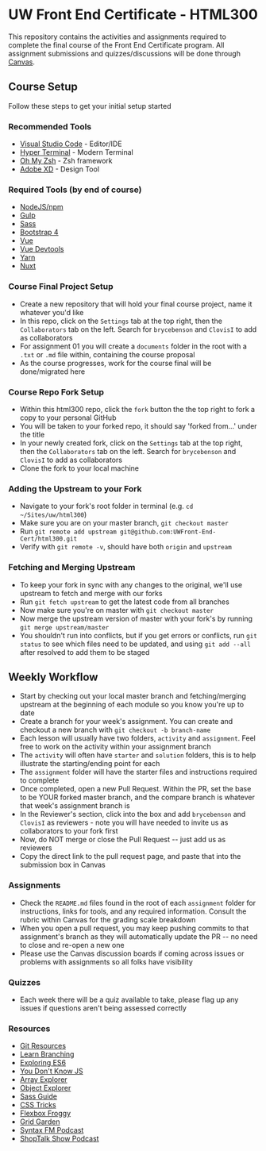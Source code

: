 # UW Front End Certificate - HTML300
This repository contains the activities and assignments required to complete the final course of the Front End Certificate program. All assignment submissions and quizzes/discussions will be done through [Canvas](https://canvas.uw.edu/).

## Course Setup
Follow these steps to get your initial setup started

### Recommended Tools
- [Visual Studio Code](https://code.visualstudio.com/) - Editor/IDE
- [Hyper Terminal](https://hyper.is/) - Modern Terminal
- [Oh My Zsh](https://ohmyz.sh/) - Zsh framework
- [Adobe XD](https://www.adobe.com/products/xd.html) - Design Tool

### Required Tools (by end of course)
- [NodeJS/npm](https://nodejs.org/en/)
- [Gulp](https://gulpjs.com/)
- [Sass](https://sass-lang.com/documentation)
- [Bootstrap 4](https://getbootstrap.com/)
- [Vue](https://vuejs.org/)
- [Vue Devtools](https://chrome.google.com/webstore/detail/vuejs-devtools/nhdogjmejiglipccpnnnanhbledajbpd?hl=en)
- [Yarn](https://yarnpkg.com/lang/en/docs/install/)
- [Nuxt](https://nuxtjs.org/)


### Course Final Project Setup
- Create a new repository that will hold your final course project, name it whatever you'd like
- In this repo, click on the `Settings` tab at the top right, then the `Collaborators` tab on the left. Search for `brycebenson` and `ClovisI` to add as collaborators
- For assignment 01 you will create a `documents` folder in the root with a `.txt` or `.md` file within, containing the course proposal
- As the course progresses, work for the course final will be done/migrated here

### Course Repo Fork Setup
- Within this html300 repo, click the `fork` button the the top right to fork a copy to your personal GitHub
- You will be taken to your forked repo, it should say 'forked from...' under the title
- In your newly created fork, click on the `Settings` tab at the top right, then the `Collaborators` tab on the left. Search for `brycebenson` and `ClovisI` to add as collaborators
- Clone the fork to your local machine

### Adding the Upstream to your Fork
- Navigate to your fork's root folder in terminal (e.g. `cd ~/Sites/uw/html300`) 
- Make sure you are on your master branch, `git checkout master`
- Run `git remote add upstream git@github.com:UWFront-End-Cert/html300.git`
- Verify with `git remote -v`, should have both `origin` and `upstream`

### Fetching and Merging Upstream
- To keep your fork in sync with any changes to the original, we'll use upstream to fetch and merge with our forks
- Run `git fetch upstream` to get the latest code from all branches
- Now make sure you're on master with `git checkout master`
- Now merge the upstream version of master with your fork's by running `git merge upstream/master`
- You shouldn't run into conflicts, but if you get errors or conflicts, run `git status` to see which files need to be updated, and using `git add --all` after resolved to add them to be staged

## Weekly Workflow
- Start by checking out your local master branch and fetching/merging upstream at the beginning of each module so you know you're up to date
- Create a branch for your week's assignment. You can create and checkout a new branch with `git checkout -b branch-name`
- Each lesson will usually have two folders, `activity` and `assignment`. Feel free to work on the activity within your assignment branch
- The `activity` will often have `starter` and `solution` folders, this is to help illustrate the starting/ending point for each
- The `assignment` folder will have the starter files and instructions required to complete
- Once completed, open a new Pull Request. Within the PR, set the base to be YOUR forked master branch, and the compare branch is whatever that week's assignment branch is
- In the Reviewer's section, click into the box and add `brycebenson` and `ClovisI` as reviewers - note you will have needed to invite us as collaborators to your fork first
- Now, do NOT merge or close the Pull Request -- just add us as reviewers 
- Copy the direct link to the pull request page, and paste that into the submission box in Canvas

### Assignments
- Check the `README.md` files found in the root of each `assignment` folder for instructions, links for tools, and any required information. Consult the rubric within Canvas for the grading scale breakdown
- When you open a pull request, you may keep pushing commits to that assignment's branch as they will automatically update the PR -- no need to close and re-open a new one
- Please use the Canvas discussion boards if coming across issues or problems with assignments so all folks have visibility

### Quizzes
- Each week there will be a quiz available to take, please flag up any issues if questions aren't being assessed correctly

### Resources
- [Git Resources](https://try.github.io/)
- [Learn Branching](https://learngitbranching.js.org/?locale=en_US)
- [Exploring ES6](https://exploringjs.com/es6/)
- [You Don't Know JS](https://github.com/getify/You-Dont-Know-JS)
- [Array Explorer](https://sdras.github.io/array-explorer/)
- [Object Explorer](https://sdras.github.io/object-explorer/)
- [Sass Guide](https://sass-lang.com/guide)
- [CSS Tricks](https://css-tricks.com/)
- [Flexbox Froggy](https://flexboxfroggy.com/)
- [Grid Garden](https://codepip.com/games/grid-garden/)
- [Syntax FM Podcast](https://syntax.fm/)
- [ShopTalk Show Podcast](https://shoptalkshow.com/)